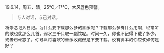 <link href="../../css/style.css" rel="stylesheet" type="text/css" />

<span class="fzzy">19.6.14，周五，晴，25℃／17℃，大风蓝色预警。

> 与人对话，与己对话。

<div class="p">

将杂念记入日记。为什么要下载那么多的音乐呢？下载那么多有什么用啊，经常听的歌也就那么几首。弱水三千只取一瓢饮呢。时间一久，你也不记得下载了多少，或者已经忘了，你可以将喜欢的音乐收藏但是不要下载。没有资本的你应该如何是好？

